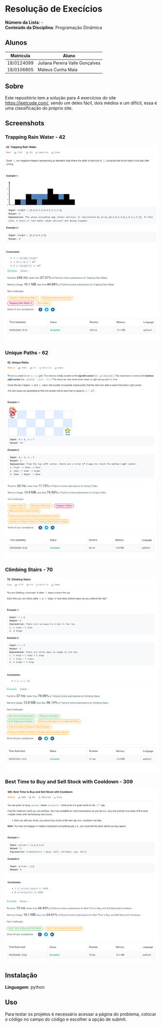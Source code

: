 # Resolução de Execícios

**Número da Lista**: -<br>
**Conteúdo da Disciplina**: Programação Dinâmica<br>

## Alunos
|Matrícula | Aluno |
| -- | -- |
| 18/0124099  |  Juliana Pereira Valle Gonçalves |
| 18/0106805  |  Mateus Cunha Maia |

## Sobre 
Este repositório tem a solução para 4 exercícios do site https://leetcode.com/, sendo um deles fácil, dois médios e um difícil, essa é uma classificação do próprio site.

## Screenshots

### Trapping Rain Water - 42

![42](./assets/42.jpeg)
![42](./assets/42_solution.jpeg)

### Unique Paths - 62

![62](./assets/62.jpeg)
![62](./assets/62_solution.jpeg)

### Climbing Stairs - 70

![70](./assets/70.jpeg)
![70](./assets/70_solution.jpeg)

### Best Time to Buy and Sell Stock with Cooldown - 309

![309](./assets/309.jpeg)
![309](./assets/309_solution.jpeg)

## Instalação 
**Linguagem**: python <br>

## Uso 
Para testar os projetos é necessário acessar a página do problema, colocar o código no campo do código e escolher a opção de submit.





